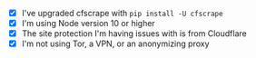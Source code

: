 - [x] I've upgraded cfscrape with `pip install -U cfscrape`
- [x] I'm using Node version 10 or higher
- [x] The site protection I'm having issues with is from Cloudflare
- [x] I'm not using Tor, a VPN, or an anonymizing proxy
